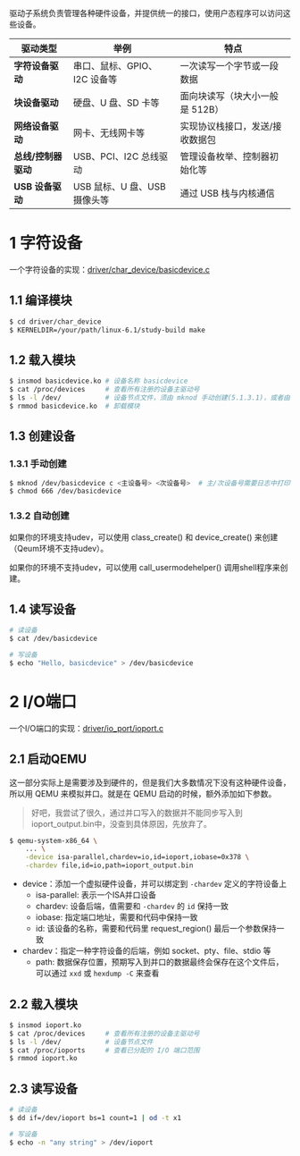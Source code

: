 驱动子系统负责管理各种硬件设备，并提供统一的接口，使用户态程序可以访问这些设备。

| 驱动类型            | 举例                         | 特点                            |
| ------------------- | ---------------------------- | ------------------------------- |
| **字符设备驱动**    | 串口、鼠标、GPIO、I2C 设备等 | 一次读写一个字节或一段数据      |
| **块设备驱动**      | 硬盘、U 盘、SD 卡等          | 面向块读写（块大小一般是 512B） |
| **网络设备驱动**    | 网卡、无线网卡等             | 实现协议栈接口，发送/接收数据包 |
| **总线/控制器驱动** | USB、PCI、I2C 总线驱动       | 管理设备枚举、控制器初始化等    |
| **USB 设备驱动**    | USB 鼠标、U 盘、USB 摄像头等 | 通过 USB 栈与内核通信           |

# 1 字符设备

一个字符设备的实现：[driver/char_device/basicdevice.c](https://github.com/liushupeng/LinuxKernel/blob/master/driver/char_device/basicdevice.c) 

## 1.1 编译模块

```bash
$ cd driver/char_device
$ KERNELDIR=/your/path/linux-6.1/study-build make
```

## 1.2 载入模块

```bash
$ insmod basicdevice.ko # 设备名称 basicdevice
$ cat /proc/devices     # 查看所有注册的设备主驱动号
$ ls -l /dev/           # 设备节点文件，须由 mknod 手动创建(5.1.3.1)，或者由 udev 自动创建(5.1.3.2)
$ rmmod basicdevice.ko  # 卸载模块
```

## 1.3 创建设备

### 1.3.1 手动创建

```bash
$ mknod /dev/basicdevice c <主设备号> <次设备号>  # 主/次设备号需要日志中打印出来
$ chmod 666 /dev/basicdevice
```

### 1.3.2 自动创建

如果你的环境支持udev，可以使用 class_create() 和 device_create() 来创建（Qeum环境不支持udev）。

如果你的环境不支持udev，可以使用 call_usermodehelper() 调用shell程序来创建。

## 1.4 读写设备

```bash
# 读设备
$ cat /dev/basicdevice

# 写设备
$ echo "Hello, basicdevice" > /dev/basicdevice
```

# 2 I/O端口

一个I/O端口的实现：[driver/io_port/ioport.c](https://github.com/liushupeng/LinuxKernel/blob/master/driver/io_port/ioport.c) 

## 2.1 启动QEMU

这一部分实际上是需要涉及到硬件的，但是我们大多数情况下没有这种硬件设备，所以用 QEMU 来模拟并口。就是在 QEMU 启动的时候，额外添加如下参数。

>   好吧，我尝试了很久，通过并口写入的数据并不能同步写入到ioport_output.bin中，没查到具体原因，先放弃了。

```bash
$ qemu-system-x86_64 \
    ... \
    -device isa-parallel,chardev=io,id=ioport,iobase=0x378 \
    -chardev file,id=io,path=ioport_output.bin
```

-   device：添加一个虚拟硬件设备，并可以绑定到 `-chardev` 定义的字符设备上
    -   isa-parallel: 表示一个ISA并口设备
    -   chardev: 设备后端，值需要和 `-chardev`  的 `id` 保持一致
    -   iobase: 指定端口地址，需要和代码中保持一致
    -   id: 该设备的名称，需要和代码里 request_region() 最后一个参数保持一致
-   chardev：指定一种字符设备的后端，例如 socket、pty、file、stdio 等
    -   path: 数据保存位置，预期写入到并口的数据最终会保存在这个文件后，可以通过 `xxd` 或 `hexdump -C` 来查看

## 2.2 载入模块

```bash
$ insmod ioport.ko
$ cat /proc/devices     # 查看所有注册的设备主驱动号
$ ls -l /dev/           # 设备节点文件
$ cat /proc/ioports     # 查看已分配的 I/O 端口范围
$ rmmod ioport.ko
```

## 2.3 读写设备

```bash
# 读设备
$ dd if=/dev/ioport bs=1 count=1 | od -t x1

# 写设备
$ echo -n "any string" > /dev/ioport
```

